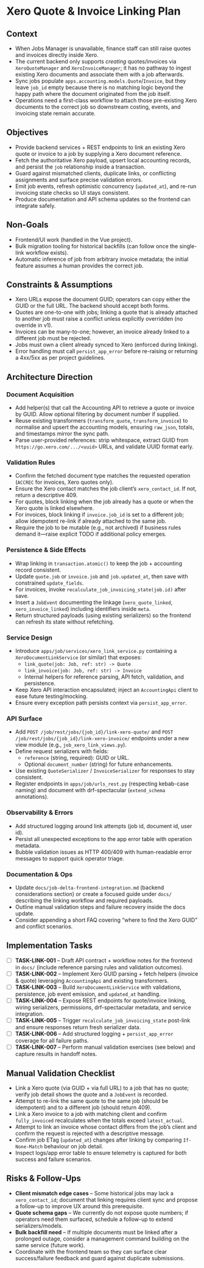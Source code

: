 # Xero Quote & Invoice Linking Plan

## Context

- When Jobs Manager is unavailable, finance staff can still raise quotes and invoices directly inside Xero.
- The current backend only supports *creating* quotes/invoices via `XeroQuoteManager` and `XeroInvoiceManager`; it has no pathway to ingest existing Xero documents and associate them with a job afterwards.
- Sync jobs populate `apps.accounting.models.Quote`/`Invoice`, but they leave `job_id` empty because there is no matching logic beyond the happy path where the document originated from the job itself.
- Operations need a first-class workflow to attach those pre-existing Xero documents to the correct job so downstream costing, events, and invoicing state remain accurate.

## Objectives

- Provide backend services + REST endpoints to link an existing Xero quote or invoice to a job by supplying a Xero document reference.
- Fetch the authoritative Xero payload, upsert local accounting records, and persist the `job` relationship inside a transaction.
- Guard against mismatched clients, duplicate links, or conflicting assignments and surface precise validation errors.
- Emit job events, refresh optimistic concurrency (`updated_at`), and re-run invoicing state checks so UI stays consistent.
- Produce documentation and API schema updates so the frontend can integrate safely.

## Non-Goals

- Frontend/UI work (handled in the Vue project).
- Bulk migration tooling for historical backfills (can follow once the single-link workflow exists).
- Automatic inference of job from arbitrary invoice metadata; the initial feature assumes a human provides the correct job.

## Constraints & Assumptions

- Xero URLs expose the document GUID; operators can copy either the GUID or the full URL. The backend should accept both forms.
- Quotes are one-to-one with jobs; linking a quote that is already attached to another job must raise a conflict unless explicitly overridden (no override in v1).
- Invoices can be many-to-one; however, an invoice already linked to a different job must be rejected.
- Jobs must own a client already synced to Xero (enforced during linking).
- Error handling must call `persist_app_error` before re-raising or returning a 4xx/5xx as per project guidelines.

## Architecture Direction

### Document Acquisition

- Add helper(s) that call the Accounting API to retrieve a quote or invoice by GUID. Allow optional filtering by document number if supplied.
- Reuse existing transformers (`transform_quote`, `transform_invoice`) to normalise and upsert the accounting models, ensuring `raw_json`, totals, and timestamps mirror the sync path.
- Parse user-provided references: strip whitespace, extract GUID from `https://go.xero.com/.../<uuid>` URLs, and validate UUID format early.

### Validation Rules

- Confirm the fetched document type matches the requested operation (`ACCREC` for invoices, Xero quotes only).
- Ensure the Xero contact matches the job client’s `xero_contact_id`. If not, return a descriptive 409.
- For quotes, block linking when the job already has a quote or when the Xero quote is linked elsewhere.
- For invoices, block linking if `invoice.job_id` is set to a different job; allow idempotent re-link if already attached to the same job.
- Require the job to be mutable (e.g., not archived) if business rules demand it—raise explicit TODO if additional policy emerges.

### Persistence & Side Effects

- Wrap linking in `transaction.atomic()` to keep the job + accounting record consistent.
- Update `quote.job` or `invoice.job` and `job.updated_at`, then save with constrained `update_fields`.
- For invoices, invoke `recalculate_job_invoicing_state(job.id)` after save.
- Insert a `JobEvent` documenting the linkage (`xero_quote_linked`, `xero_invoice_linked`) including identifiers inside `meta`.
- Return structured payloads (using existing serializers) so the frontend can refresh its state without refetching.

### Service Design

- Introduce `apps/job/services/xero_link_service.py` containing a `XeroDocumentLinkService` (or similar) that exposes:
  - `link_quote(job: Job, ref: str) -> Quote`
  - `link_invoice(job: Job, ref: str) -> Invoice`
  - Internal helpers for reference parsing, API fetch, validation, and persistence.
- Keep Xero API interaction encapsulated; inject an `AccountingApi` client to ease future testing/mocking.
- Ensure every exception path persists context via `persist_app_error`.

### API Surface

- Add `POST /job/rest/jobs/{job_id}/link-xero-quote/` and `POST /job/rest/jobs/{job_id}/link-xero-invoice/` endpoints under a new view module (e.g., `job_xero_link_views.py`).
- Define request serializers with fields:
  - `reference` (string, required): GUID or URL.
  - Optional `document_number` (string) for future enhancements.
- Use existing `QuoteSerializer` / `InvoiceSerializer` for responses to stay consistent.
- Register endpoints in `apps/job/urls_rest.py` (respecting kebab-case naming) and document with drf-spectacular (`extend_schema` annotations).

### Observability & Errors

- Add structured logging around link attempts (job id, document id, user id).
- Persist all unexpected exceptions to the app error table with operation metadata.
- Bubble validation issues as HTTP 400/409 with human-readable error messages to support quick operator triage.

### Documentation & Ops

- Update `docs/job-delta-frontend-integration.md` (backend considerations section) or create a focused guide under `docs/` describing the linking workflow and required payloads.
- Outline manual validation steps and failure recovery inside the docs update.
- Consider appending a short FAQ covering “where to find the Xero GUID” and conflict scenarios.

## Implementation Tasks

- [ ] **TASK-LINK-001** – Draft API contract + workflow notes for the frontend in `docs/` (include reference parsing rules and validation outcomes).
- [ ] **TASK-LINK-002** – Implement Xero GUID parsing + fetch helpers (invoice & quote) leveraging `AccountingApi` and existing transformers.
- [ ] **TASK-LINK-003** – Build `XeroDocumentLinkService` with validations, persistence, job event emission, and `updated_at` handling.
- [ ] **TASK-LINK-004** – Expose REST endpoints for quote/invoice linking, wiring serializers, permissions, drf-spectacular metadata, and service integration.
- [ ] **TASK-LINK-005** – Trigger `recalculate_job_invoicing_state` post-link and ensure responses return fresh serializer data.
- [ ] **TASK-LINK-006** – Add structured logging + `persist_app_error` coverage for all failure paths.
- [ ] **TASK-LINK-007** – Perform manual validation exercises (see below) and capture results in handoff notes.

## Manual Validation Checklist

- Link a Xero quote (via GUID + via full URL) to a job that has no quote; verify job detail shows the quote and a `JobEvent` is recorded.
- Attempt to re-link the same quote to the same job (should be idempotent) and to a different job (should return 409).
- Link a Xero invoice to a job with matching client and confirm `fully_invoiced` recalculates when the totals exceed `latest_actual`.
- Attempt to link an invoice whose contact differs from the job’s client and confirm the request is rejected with a descriptive message.
- Confirm job ETag (`updated_at`) changes after linking by comparing `If-None-Match` behaviour on job detail.
- Inspect logs/app error table to ensure telemetry is captured for both success and failure scenarios.

## Risks & Follow-Ups

- **Client mismatch edge cases** – Some historical jobs may lack a `xero_contact_id`; document that linking requires client sync and propose a follow-up to improve UX around this prerequisite.
- **Quote schema gaps** – We currently do not expose quote numbers; if operators need them surfaced, schedule a follow-up to extend serializers/models.
- **Bulk backfill need** – If multiple documents must be linked after a prolonged outage, consider a management command building on the same service (future work).
- Coordinate with the frontend team so they can surface clear success/failure feedback and guard against duplicate submissions.
